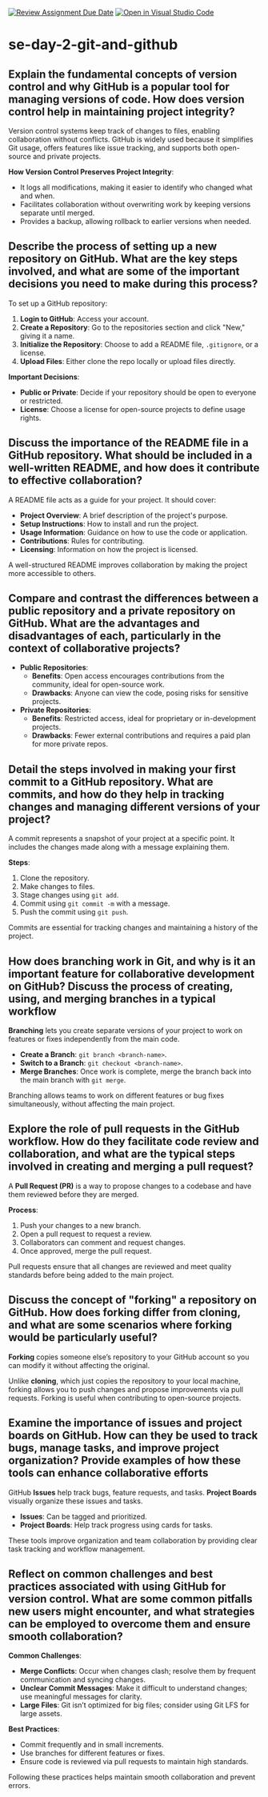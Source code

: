 [![Review Assignment Due Date](https://classroom.github.com/assets/deadline-readme-button-22041afd0340ce965d47ae6ef1cefeee28c7c493a6346c4f15d667ab976d596c.svg)](https://classroom.github.com/a/8wgCKhpZ)
[![Open in Visual Studio Code](https://classroom.github.com/assets/open-in-vscode-2e0aaae1b6195c2367325f4f02e2d04e9abb55f0b24a779b69b11b9e10269abc.svg)](https://classroom.github.com/online_ide?assignment_repo_id=15797711&assignment_repo_type=AssignmentRepo)

# se-day-2-git-and-github

## Explain the fundamental concepts of version control and why GitHub is a popular tool for managing versions of code. How does version control help in maintaining project integrity?

Version control systems keep track of changes to files, enabling collaboration without conflicts. GitHub is widely used because it simplifies Git usage, offers features like issue tracking, and supports both open-source and private projects.

**How Version Control Preserves Project Integrity**:

- It logs all modifications, making it easier to identify who changed what and when.
- Facilitates collaboration without overwriting work by keeping versions separate until merged.
- Provides a backup, allowing rollback to earlier versions when needed.

## Describe the process of setting up a new repository on GitHub. What are the key steps involved, and what are some of the important decisions you need to make during this process?

To set up a GitHub repository:

1. **Login to GitHub**: Access your account.
2. **Create a Repository**: Go to the repositories section and click "New," giving it a name.
3. **Initialize the Repository**: Choose to add a README file, `.gitignore`, or a license.
4. **Upload Files**: Either clone the repo locally or upload files directly.

**Important Decisions**:

- **Public or Private**: Decide if your repository should be open to everyone or restricted.
- **License**: Choose a license for open-source projects to define usage rights.

## Discuss the importance of the README file in a GitHub repository. What should be included in a well-written README, and how does it contribute to effective collaboration?

A README file acts as a guide for your project. It should cover:

- **Project Overview**: A brief description of the project's purpose.
- **Setup Instructions**: How to install and run the project.
- **Usage Information**: Guidance on how to use the code or application.
- **Contributions**: Rules for contributing.
- **Licensing**: Information on how the project is licensed.

A well-structured README improves collaboration by making the project more accessible to others.

## Compare and contrast the differences between a public repository and a private repository on GitHub. What are the advantages and disadvantages of each, particularly in the context of collaborative projects?

- **Public Repositories**:
  - **Benefits**: Open access encourages contributions from the community, ideal for open-source work.
  - **Drawbacks**: Anyone can view the code, posing risks for sensitive projects.
- **Private Repositories**:
  - **Benefits**: Restricted access, ideal for proprietary or in-development projects.
  - **Drawbacks**: Fewer external contributions and requires a paid plan for more private repos.

## Detail the steps involved in making your first commit to a GitHub repository. What are commits, and how do they help in tracking changes and managing different versions of your project?

A commit represents a snapshot of your project at a specific point. It includes the changes made along with a message explaining them.

**Steps**:

1. Clone the repository.
2. Make changes to files.
3. Stage changes using `git add`.
4. Commit using `git commit -m` with a message.
5. Push the commit using `git push`.

Commits are essential for tracking changes and maintaining a history of the project.

## How does branching work in Git, and why is it an important feature for collaborative development on GitHub? Discuss the process of creating, using, and merging branches in a typical workflow

**Branching** lets you create separate versions of your project to work on features or fixes independently from the main code.

- **Create a Branch**: `git branch <branch-name>`.
- **Switch to a Branch**: `git checkout <branch-name>`.
- **Merge Branches**: Once work is complete, merge the branch back into the main branch with `git merge`.

Branching allows teams to work on different features or bug fixes simultaneously, without affecting the main project.

## Explore the role of pull requests in the GitHub workflow. How do they facilitate code review and collaboration, and what are the typical steps involved in creating and merging a pull request?

A **Pull Request (PR)** is a way to propose changes to a codebase and have them reviewed before they are merged.

**Process**:

1. Push your changes to a new branch.
2. Open a pull request to request a review.
3. Collaborators can comment and request changes.
4. Once approved, merge the pull request.

Pull requests ensure that all changes are reviewed and meet quality standards before being added to the main project.

## Discuss the concept of "forking" a repository on GitHub. How does forking differ from cloning, and what are some scenarios where forking would be particularly useful?

**Forking** copies someone else’s repository to your GitHub account so you can modify it without affecting the original.

Unlike **cloning**, which just copies the repository to your local machine, forking allows you to push changes and propose improvements via pull requests. Forking is useful when contributing to open-source projects.

## Examine the importance of issues and project boards on GitHub. How can they be used to track bugs, manage tasks, and improve project organization? Provide examples of how these tools can enhance collaborative efforts

GitHub **Issues** help track bugs, feature requests, and tasks. **Project Boards** visually organize these issues and tasks.

- **Issues**: Can be tagged and prioritized.
- **Project Boards**: Help track progress using cards for tasks.

These tools improve organization and team collaboration by providing clear task tracking and workflow management.

## Reflect on common challenges and best practices associated with using GitHub for version control. What are some common pitfalls new users might encounter, and what strategies can be employed to overcome them and ensure smooth collaboration?

**Common Challenges**:

- **Merge Conflicts**: Occur when changes clash; resolve them by frequent communication and syncing changes.
- **Unclear Commit Messages**: Make it difficult to understand changes; use meaningful messages for clarity.
- **Large Files**: Git isn’t optimized for big files; consider using Git LFS for large assets.

**Best Practices**:

- Commit frequently and in small increments.
- Use branches for different features or fixes.
- Ensure code is reviewed via pull requests to maintain high standards.

Following these practices helps maintain smooth collaboration and prevent errors.
